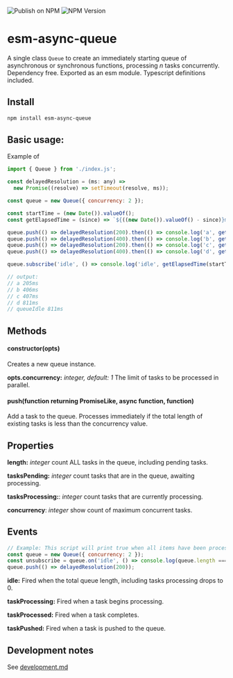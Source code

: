 ![Publish on NPM](https://github.com/danielgormly/esm-async-queue/workflows/Publish%20on%20NPM/badge.svg) ![NPM Version](https://badgen.net/npm/v/esm-async-queue)

# esm-async-queue
A single class `Queue` to create an immediately starting queue of asynchronous or synchronous functions, processing *n* tasks concurrently. Dependency free. Exported as an esm module. Typescript definitions included.

## Install
```bash
npm install esm-async-queue
```

## Basic usage:

Example of 

```javascript
import { Queue } from './index.js';

const delayedResolution = (ms: any) =>
  new Promise((resolve) => setTimeout(resolve, ms));

const queue = new Queue({ concurrency: 2 });

const startTime = (new Date()).valueOf();
const getElapsedTime = (since) => `${((new Date()).valueOf() - since)}ms`;

queue.push(() => delayedResolution(200).then(() => console.log('a', getElapsedTime(startTime))));
queue.push(() => delayedResolution(400).then(() => console.log('b', getElapsedTime(startTime))));
queue.push(() => delayedResolution(200).then(() => console.log('c', getElapsedTime(startTime))));
queue.push(() => delayedResolution(400).then(() => console.log('d', getElapsedTime(startTime))));

queue.subscribe('idle', () => console.log('idle', getElapsedTime(startTime)));

// output:
// a 205ms
// b 406ms
// c 407ms
// d 811ms
// queueIdle 811ms
```

## Methods

#### constructor(opts)
Creates a new queue instance.

**opts.concurrency:** *integer, default: 1* The limit of tasks to be processed in parallel.

#### push(function returning PromiseLike, async function, function)
Add a task to the queue. Processes immediately if the total length of existing tasks is less than the concurrency value.

## Properties

**length:** *integer* count ALL tasks in the queue, including pending tasks.

**tasksPending:** *integer* count tasks that are in the queue, awaiting processing.

**tasksProcessing:**: *integer* count tasks that are currently processing.

**concurrency**: *integer* show count of maximum concurrent tasks.

## Events
```javascript
// Example: This script will print true when all items have been processed (after 200ms). Finally, unsubscribe.
const queue = new Queue({ concurrency: 2 });
const unsubscribe = queue.on('idle', () => console.log(queue.length === 0)); // the returning function allows you to remove a subscription
queue.push(() => delayedResolution(200));
```

**idle:** Fired when the total queue length, including tasks processing drops to 0.

**taskProcessing:** Fired when a task begins processing.

**taskProcessed:** Fired when a task completes.

**taskPushed:** Fired when a task is pushed to the queue.

## Development notes
See [development.md](./development.md)
